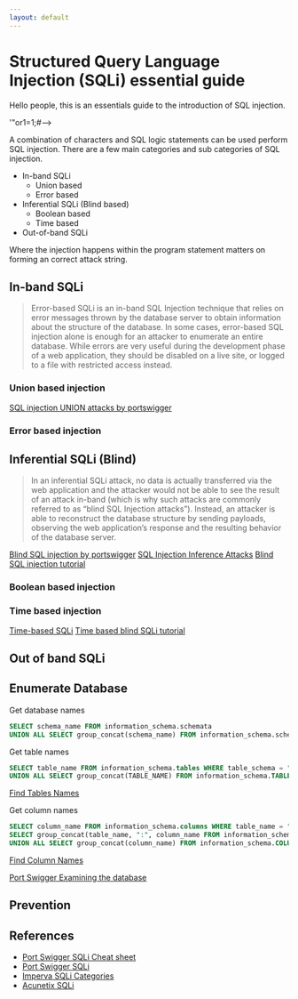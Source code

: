 ```yaml
---
layout: default
---
```


# Structured Query Language Injection (SQLi) essential guide

Hello people, this is an essentials guide to the introduction of SQL injection.

'"or1=1;#-->

A combination of characters and SQL logic statements can be used perform SQL injection.
There are a few main categories and sub categories of SQL injection.

* In-band SQLi
    * Union based
    * Error based
* Inferential SQLi (Blind based)
    * Boolean based
    * Time based
* Out-of-band SQLi

Where the injection happens within the program statement matters on forming an correct attack string.

## In-band SQLi

> Error-based SQLi is an in-band SQL Injection technique that relies on error messages thrown by the database server to obtain information about the structure of the database. In some cases, error-based SQL injection alone is enough for an attacker to enumerate an entire database. While errors are very useful during the development phase of a web application, they should be disabled on a live site, or logged to a file with restricted access instead.

### Union based injection

[SQL injection UNION attacks by portswigger](https://portswigger.net/web-security/sql-injection/union-attacks)

### Error based injection

## Inferential SQLi (Blind)

> In an inferential SQLi attack, no data is actually transferred via the web application and the attacker would not be able to see the result of an attack in-band (which is why such attacks are commonly referred to as “blind SQL Injection attacks”). Instead, an attacker is able to reconstruct the database structure by sending payloads, observing the web application’s response and the resulting behavior of the database server.


[Blind SQL injection by portswigger](https://portswigger.net/web-security/sql-injection/blind)
[SQL Injection Inference Attacks](https://www.sqlinjection.net/inference/)
[Blind SQL injection tutorial](http://www.securityidiots.com/Web-Pentest/SQL-Injection/Blind-SQL-Injection.html)

### Boolean based injection
### Time based injection

[Time-based SQLi](https://www.sqlinjection.net/time-based/)
[Time based blind SQLi tutorial](http://www.securityidiots.com/Web-Pentest/SQL-Injection/time-based-blind-injection.html)

## Out of band SQLi


## Enumerate Database

Get database names
```sql
SELECT schema_name FROM information_schema.schemata
UNION ALL SELECT group_concat(schema_name) FROM information_schema.schemata
```


Get table names
```sql
SELECT table_name FROM information_schema.tables WHERE table_schema = "database_name"
UNION ALL SELECT group_concat(TABLE_NAME) FROM information_schema.TABLES WHERE table_schema='database1'
```
[Find Tables Names](https://www.sqlinjection.net/table-names/)


Get column names
```sql
SELECT column_name FROM information_schema.columns WHERE table_name = "table_name"
SELECT group_concat(table_name, ":", column_name FROM information_schema.columns WHERE table_schema = "database_name"
UNION ALL SELECT group_concat(column_name) FROM information_schema.COLUMNS WHERE TABLE_NAME='table1'
```
[Find Column Names](https://www.sqlinjection.net/column-names/)

[Port Swigger Examining the database](https://portswigger.net/web-security/sql-injection/examining-the-database)

## Prevention

## References

* [Port Swigger SQLi Cheat sheet](https://portswigger.net/web-security/sql-injection/cheat-sheet)
* [Port Swigger SQLi](https://portswigger.net/web-security/sql-injection)
* [Imperva SQLi Categories](https://www.imperva.com/learn/application-security/sql-injection-sqli/)
* [Acunetix SQLi](https://www.acunetix.com/websitesecurity/sql-injection2/)